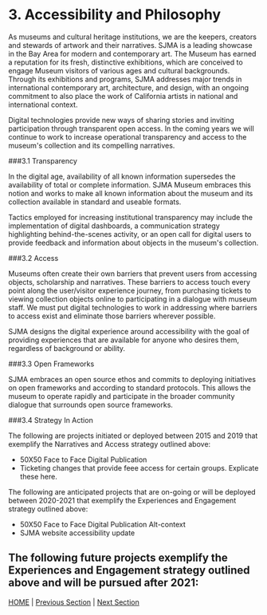 # 3. Accessibility and Philosophy

As museums and cultural heritage institutions, we are the keepers, creators and stewards of artwork and their narratives. SJMA is a leading showcase in the Bay Area for modern and contemporary art. The Museum has earned a reputation for its fresh, distinctive exhibitions, which are conceived to engage Museum visitors of various ages and cultural backgrounds.  Through its exhibitions and programs, SJMA addresses major trends in international contemporary art, architecture, and design, with an ongoing commitment to also place the work of California artists in national and international context.

Digital technologies provide new ways of sharing stories and inviting participation through transparent open access. In the coming years we will continue to work to increase operational transparency and access to the museum's collection and its compelling narratives.

###3.1 Transparency

In the digital age, availability of all known information supersedes the availability of total or complete information. SJMA Museum embraces this notion and works to make all known information about the museum and its collection available in standard and useable formats.

Tactics employed for increasing institutional transparency may include the implementation of digital dashboards, a communication strategy highlighting behind-the-scenes activity, or an open call for digital users to provide feedback and information about objects in the museum's collection.

###3.2 Access

Museums often create their own barriers that prevent users from accessing objects, scholarship and narratives. These barriers to access touch every point along the user/visitor experience journey, from purchasing tickets to viewing collection objects online to participating in a dialogue with museum staff. We must put digital technologies to work in addressing where barriers to access exist and eliminate those barriers wherever possible.

SJMA designs the digital experience around accessibility with the goal of providing experiences that are available for anyone who desires them, regardless of background or ability.

###3.3 Open Frameworks

SJMA embraces an open source ethos and commits to deploying initiatives on open frameworks and according to standard protocols. This allows the museum to operate rapidly and participate in the broader community dialogue that surrounds open source frameworks.

###3.4 Strategy In Action

The following are projects initiated or deployed between 2015 and 2019 that exemplify the Narratives and Access strategy outlined above:

* 50X50 Face to Face Digital Publication
* Ticketing changes that provide feee access for certain groups. Explicate these here.

The following are anticipated projects that are on-going or will be deployed between 2020-2021 that exemplify the Experiences and Engagement strategy outlined above:

* 50X50 Face to Face Digital Publication Alt-context
* SJMA website accessibility update

The following future projects exemplify the Experiences and Engagement strategy outlined above and will be pursued after 2021:
-----

[HOME](index.md) | [Previous Section](02_Experiences_and_Engagement.md) | [Next Section](04_Organizational_Adaptation.md)
